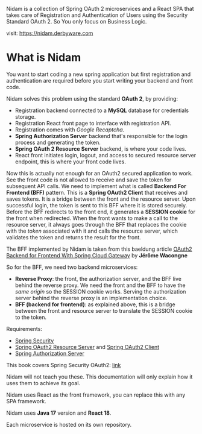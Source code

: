 Nidam is a collection of Spring OAuth 2 microservices and a React SPA that takes care of Registration and Authentication of Users using 
the Security Standard OAuth 2. So You only focus on Business Logic.

visit: https://nidam.derbyware.com

# What is Nidam

You want to start coding a new spring application but first registration and authentication are required before you start writing your backend
and front code.

Nidam solves this problem using the standard **OAuth 2**, by providing:
- Registration backend connected to a **MySQL** database for credentials storage.
- Registration React front page to interface with registration API.
- Registration comes with _Google Recaptcha_.
- **Spring Authorization Server** backend that's responsible for the login process and generating the token.
- **Spring OAuth 2 Resource Server** backend, is where your code lives.
- React front initiates login, logout, and access to secured resource server endpoint, this is where your front code lives.

Now this is actually not enough for an OAuth2 secured application to work. See the front code is not allowed to receive
and save the token for subsequent API calls. We need to implement what is called **Backend For Frontend (BFF)** pattern.
This is a **Spring OAuth2 Client** that receives and saves tokens. It is a bridge between the front and the resource server.
Upon successful login, the token is sent to this BFF where it is stored securely.
Before the BFF redirects to the front end, it generates a **SESSION cookie** for the front when redirected.
When the front wants to make a call to the resource server, it always goes through the BFF that replaces the cookie with the _token_ associated with it
and calls the resource server, which validates the token and returns the result for the front.

The BFF implemented by Nidam is taken from this baeldung article
[OAuth2 Backend for Frontend With Spring Cloud Gateway](https://www.baeldung.com/spring-cloud-gateway-bff-oauth2) by **Jérôme Wacongne**

So for the BFF, we need two backend microservices:
- **Reverse Proxy**: the front, the authorization server, and the BFF live behind the reverse proxy.
  We need the front and the BFF to have the _same origin_ so the SESSION cookie works.
  Serving the authorization server behind the reverse proxy is an implementation choice.
- **BFF (backend for frontend)**: as explained above, this is a bridge between the front and resource server to translate the SESSION
  cookie to the token.

Requirements:
- [Spring Security](https://docs.spring.io/spring-security/reference/index.html)
- [Spring OAuth2 Resource Server](https://docs.spring.io/spring-security/reference/servlet/oauth2/resource-server/index.html) and
  [Spring OAuth2 Client](https://docs.spring.io/spring-security/reference/servlet/oauth2/client/index.html)
- [Spring Authorization Server](https://docs.spring.io/spring-authorization-server/reference/index.html)

This book covers Spring Security OAuth2:
[link](https://www.amazon.com/Spring-Security-Action-Second-Laurentiu/dp/1633437973?&linkCode=ll1&tag=nidamoauth-20&linkId=96926a202735f86a298b8fc3ce3584b7)

Nidam will not teach you these. This documentation will only explain how it uses them to achieve its goal.

Nidam uses React as the front framework, you can replace this with any SPA framework.

Nidam uses **Java 17** version and **React 18**.

Each microservice is hosted on its own repository.

